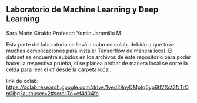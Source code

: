 ## Laboratorio de Machine Learning y Deep Learning
Sara Marin Giraldo 
Profesor: Yomin Jaramillo M

Esta parte del laboratorio se llevó a cabo en colab, debido a que tuve muchas complicaciones para instalar Tensorflow de manera local. El dataset se encuentra subidos en los archivos de este repositorio para poder hacer la respectiva prueba, si se planea probar de manera local se corre la celda para leer el df desde la carpeta local. 

link de colab: https://colab.research.google.com/drive/1ved29nyDMptq6yp6tIVXcf2NTrOn0lbg?authuser=2#scrollTo=ef4d04fa

